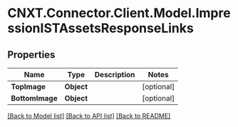 
# CNXT.Connector.Client.Model.ImpressionISTAssetsResponseLinks

## Properties

Name | Type | Description | Notes
------------ | ------------- | ------------- | -------------
**TopImage** | **Object** |  | [optional] 
**BottomImage** | **Object** |  | [optional] 

[[Back to Model list]](../README.md#documentation-for-models)
[[Back to API list]](../README.md#documentation-for-api-endpoints)
[[Back to README]](../README.md)

